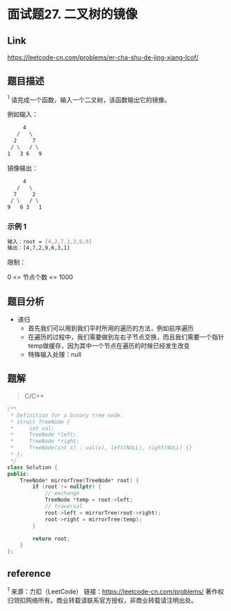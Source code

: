 # **面试题27. 二叉树的镜像**

## **Link**

<https://leetcode-cn.com/problems/er-cha-shu-de-jing-xiang-lcof/>

## **题目描述**

$^1$ 请完成一个函数，输入一个二叉树，该函数输出它的镜像。

例如输入：

```bash
     4
   /   \
  2     7
 / \   / \
1   3 6   9
```

镜像输出：

```bash
     4
   /   \
  7     2
 / \   / \
9   6 3   1
```

### 示例 1

```bash
输入：root = [4,2,7,1,3,6,9]
输出：[4,7,2,9,6,3,1]
```

限制：

0 <= 节点个数 <= 1000

## **题目分析**

* 递归
  * 首先我们可以用到我们平时所用的遍历的方法，例如前序遍历
  * 在遍历的过程中，我们需要做到左右子节点交换，而且我们需要一个指针temp做缓存，因为其中一个节点在遍历的时候已经发生改变
  * 特殊输入处理：null

## **题解**

>C/C++

```cpp
/**
 * Definition for a binary tree node.
 * struct TreeNode {
 *     int val;
 *     TreeNode *left;
 *     TreeNode *right;
 *     TreeNode(int x) : val(x), left(NULL), right(NULL) {}
 * };
 */
class Solution {
public:
    TreeNode* mirrorTree(TreeNode* root) {
        if (root != nullptr) {
            // exchange
            TreeNode *temp = root->left;
            // traversal
            root->left = mirrorTree(root->right);
            root->right = mirrorTree(temp);
        }

        return root;
    }
};
```

## **reference**

$^1$ 来源：力扣（LeetCode）
链接：<https://leetcode-cn.com/problems/>
著作权归领扣网络所有。商业转载请联系官方授权，非商业转载请注明出处。
